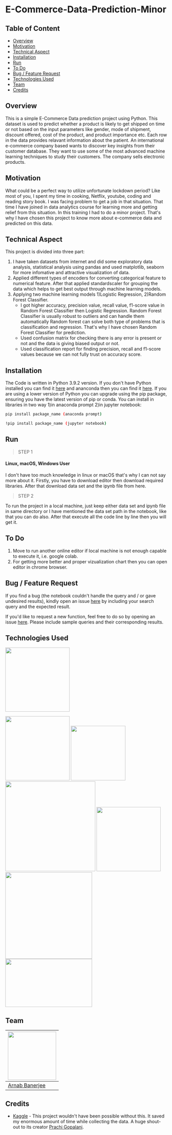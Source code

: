 # E-Commerce-Data-Prediction-Minor 

## Table of Content
  * [Overview](#overview)
  * [Motivation](#motivation)
  * [Technical Aspect](#technical-aspect)
  * [Installation](#installation)
  * [Run](#run)
  * [To Do](#to-do)
  * [Bug / Feature Request](#bug---feature-request)
  * [Technologies Used](#technologies-used)
  * [Team](#team)
  * [Credits](#credits)



## Overview
This is a simple E-Commerce Data prediction project using Python. This dataset is used to predict whether a product is likely to get shipped on time or not based on the input parameters like gender, mode of shipment, discount offered, cost of the product, and product importance etc. Each row in the data provides relavant information about the patient. An international e-commerce company based wants to discover key insights from their customer database. They want to use some of the most advanced machine learning techniques to study their customers. The company sells electronic products. 

## Motivation
What could be a perfect way to utilize unfortunate lockdown period? Like most of you, I spent my time in cooking, Netflix, youtube, coding and reading story book. I was facing problem to get a job in that situation. That time I have joined in data analytics course for learning more and getting relief from this situation. In this training I had to do a minor project. That's why I have chosen this project to know more about e-commerce data and predicted on this data.

## Technical Aspect
This project is divided into three part:
1. I have taken datasets from internet and did some exploratory data analysis, statistical analysis using pandas and used matplotlib, seaborn for more infomative and attractive visualization of data.
2. Applied different types of encoders for converting categorical feature to numerical feature. After that applied standardscaler for grouping the data which helps to get best output through machine learning models.
3. Applying two machine learning models 1)Logistic Regression, 2)Random Forest Classifier.
    - I got higher accuracy, precision value, recall value, f1-score value in Random Forest Classifier then Logistic Regression. Random Forest Classifier is usually           robust to outliers and can handle them automatically Random forest can solve both type of problems that is classification and regression. That's why I have chosen       Random Forest Classifier for prediction.
    - Used confusion matrix for checking there is any error is present or not and the data is giving biased output or not.
    - Used classification report for finding precision, recall and f1-score values because we can not fully trust on accuracy score.

## Installation
The Code is written in Python 3.9.2 version. If you don't have Python installed you can find it [here](https://www.python.org/downloads/) and ananconda then you can find it [here](https://www.anaconda.com/products/individual). If you are using a lower version of Python you can upgrade using the pip package, ensuring you have the latest version of pip or conda. You can install in libraries in two way 1)in anaconda prompt 2)in jupyter notebook:
```bash
pip install package_name (anaconda prompt)

!pip install package_name (jupyter notebook)
```

## Run
> STEP 1
#### Linux, macOS, Windows User
I don't have too much knowledge in linux or macOS that's why I can not say more about it.
Firstly, you have to download editor then download required libraries. After that download data set and the ipynb file from here.

> STEP 2

To run the project in a local machine, just keep either data set and ipynb file in same directory or I have mentioned the data set path in the notebook, like that you can do also. After that execute all the code line by line then you will get it.

## To Do
1. Move to run another online editor if local machine is not enough capable to execute it, i.e. google colab.
2. For getting more better and proper vizualization chart then you can open editor in chrome browser.

## Bug / Feature Request
If you find a bug (the notebook couldn't handle the query and / or gave undesired results), kindly open an issue [here](https://github.com/arnabBan/E-Commerce-Data-Prediction-Minor/issues/new) by including your search query and the expected result.

If you'd like to request a new function, feel free to do so by opening an issue [here](https://github.com/arnabBan/E-Commerce-Data-Prediction-Minor/issues/new). Please include sample queries and their corresponding results.

## Technologies Used

[<img target="_blank" src="https://forthebadge.com/images/badges/made-with-python.svg" width=200>](https://www.python.org/downloads/)

[<img target="_blank" src="https://upload.wikimedia.org/wikipedia/commons/thumb/3/31/NumPy_logo_2020.svg/320px-NumPy_logo_2020.svg.png" width=200>](https://numpy.org/) [<img target="_blank" src="https://github.com/pandas-dev/pandas/blob/master/web/pandas/static/img/pandas.svg" width=170>](https://pandas.pydata.org/)[<img target="_blank" src="https://matplotlib.org/_static/logo2_compressed.svg" width=280>](https://matplotlib.org/) [<img target="_blank" src="https://seaborn.pydata.org/_static/logo-wide-lightbg.svg" width=200>](https://seaborn.pydata.org/)[<img target="_blank" src="https://scikit-learn.org/stable/_static/scikit-learn-logo-small.png" width=270>](https://scikit-learn.org/stable/)[<img target="_blank" src="https://jupyter.org/assets/main-logo.svg" width=270 height=150>](https://jupyter.org/)

## Team
[<img target="_blank" src="https://avatars.githubusercontent.com/u/45432311?s=400&u=13a1e5f20beaf9fa166fbb89eac71cd8617c92eb&v=4" width=150 height=150>](https://www.linkedin.com/in/arnab-banerjee-94218a9a/) |
-|
[Arnab Banerjee](https://www.linkedin.com/in/arnab-banerjee-94218a9a/) |)

## Credits
- [Kaggle](https://www.kaggle.com/prachi13/customer-analytics) - This project wouldn't have been possible without this. It saved my enormous amount of time while collecting the data. A huge shout-out to its creator [Prachi Gopalani](https://www.linkedin.com/in/prachi-gopalani-954640ba/).
